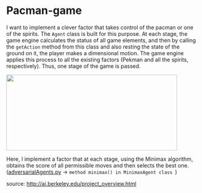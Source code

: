 # Pacman-game

I want to implement a clever factor that takes control of the pacman or one of the spirits. The `Agent` class is built for this purpose. At each stage, the game engine calculates the status of all game elements, and then by calling the `getAction` method from this class and also resting the state of the ground on it, the player makes a dimensional motion. The game engine applies this process to all the existing factors (Pekman and all the spirits, respectively). Thus, one stage of the game is passed.

<img src="https://github.com/mahsawz/Pacman-game/blob/main/pacman-image.png" width="450" height="200">

Here, I implement a factor that at each stage, using the Minimax algorithm, obtains the score of all permissible moves and then selects the best one. ([adversarialAgents.py](https://github.com/mahsawz/Pacman-game/blob/main/adversarialAgents.py) -> `method minimax() in MinimaxAgent class `)

source: http://ai.berkeley.edu/project_overview.html
